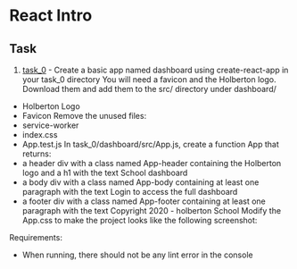 # React Intro

## Task
1. [task_0](./task_0) - Create a basic app named dashboard using create-react-app in your task_0 directory
You will need a favicon and the Holberton logo. Download them and add them to the src/ directory under dashboard/
* Holberton Logo
* Favicon
Remove the unused files:
* service-worker
* index.css
* App.test.js
In task_0/dashboard/src/App.js, create a function App that returns:
* a header div with a class named App-header containing the Holberton logo and a h1 with the text School dashboard
* a body div with a class named App-body containing at least one paragraph with the text Login to access the full dashboard
* a footer div with a class named App-footer containing at least one paragraph with the text Copyright 2020 - holberton School
Modify the App.css to make the project looks like the following screenshot:

Requirements:
* When running, there should not be any lint error in the console
